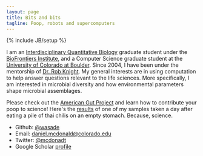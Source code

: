 ```yaml
---
layout: page
title: Bits and bits
tagline: Poop, robots and supercomputers
---
```

{% include JB/setup %}

I am an [Interdisciplinary Quantitative Biology](http://iqbiology.colorado.edu)
graduate student under the [BioFrontiers Institute](http://biofrontiers.colorado.edu),
and a Computer Science graduate student at the [University of Colorado at Boulder](http://colorado.edu).
Since 2004, I have been under the mentorship of [Dr. Rob Knight](http://knightlab.colorado.edu). My
general interests are in using computation to help answer questions relevant to
the life sciences. More specifically, I am interested in microbial diversity
and how environmental parameters shape microbial assemblages.

Please check out the [American Gut Project](http://americangut.org) and learn how to contribute your poop to science! Here's the [results](http://www.microbio.me/americangut/img/results/000004216.pdf) of one of my samples taken a day after eating a pile of thai chilis on an empty stomach. Because, science.

- Github: [@wasade](http://github.com/wasade)
- Email: [daniel.mcdonald@colorado.edu](mailto:daniel.mcdonald@colorado.edu)
- Twitter: [@mcdonadt](https://twitter.com/mcdonadt)
- Google Scholar [profile](http://scholar.google.com/citations?user=RdRMK0kAAAAJ&hl=en)
